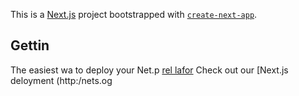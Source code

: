 This is a [Next.js](https://nextjs.org/) project bootstrapped with [`create-next-app`](https://github.com/vercel/next.js/tree/canary/packages/create-next-app).

## Gettin
The easiest wa to deploy your Net.p [rel lafor](hts://verc.co/new?um_medum=defaut-tmplaefiltr=t.jtmre=cra-ag=ae-epe) 
Check out our [Next.js deloyment (http:/nets.og
